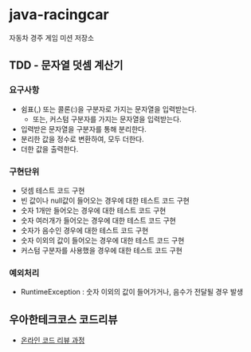 # java-racingcar
자동차 경주 게임 미션 저장소



## TDD - 문자열 덧셈 계산기

### 요구사항

- 쉼표(,) 또는 콜론(:)을 구분자로 가지는 문자열을 입력받는다.
  - 또는, 커스텀 구분자를 가지는 문자열을 입력받는다.
- 입력받은 문자열을 구분자를 통해 분리한다.
- 분리한 값을 정수로 변환하여, 모두 더한다.
- 더한 값을 출력한다.

### 구현단위

- 덧셈 테스트 코드 구현
- 빈 값이나 null값이 들어오는 경우에 대한 테스트 코드 구현
- 숫자 1개만 들어오는 경우에 대한 테스트 코드 구현
- 숫자 여러개가 들어오는 경우에 대한 테스트 코드 구현
- 숫자가 음수인 경우에 대한 테스트 코드 구현
- 숫자 이외의 값이 들어오는 경우에 대한 테스트 코드 구현
- 커스텀 구분자를 사용했을 경우에 대한 테스트 코드 구현

### 예외처리

- RuntimeException : 숫자 이외의 값이 들어가거나, 음수가 전달될 경우 발생



## 우아한테크코스 코드리뷰
* [온라인 코드 리뷰 과정](https://github.com/woowacourse/woowacourse-docs/blob/master/maincourse/README.md)